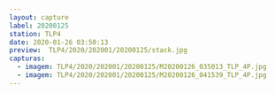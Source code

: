 ```yaml
---
layout: capture
label: 20200125
station: TLP4
date: 2020-01-26 03:50:13
preview:  TLP4/2020/202001/20200125/stack.jpg
capturas:
  - imagem: TLP4/2020/202001/20200125/M20200126_035013_TLP_4P.jpg
  - imagem: TLP4/2020/202001/20200125/M20200126_041539_TLP_4P.jpg
---
```

